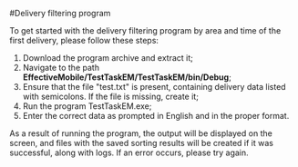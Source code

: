 #Delivery filtering program

To get started with the delivery filtering program by area and time of the first delivery, please follow these steps:
1) Download the program archive and extract it;
2) Navigate to the path **EffectiveMobile/TestTaskEM/TestTaskEM/bin/Debug**;
3) Ensure that the file "test.txt" is present, containing delivery data listed with semicolons. If the file is missing, create it;
4) Run the program TestTaskEM.exe;
5) Enter the correct data as prompted in English and in the proper format.

As a result of running the program, the output will be displayed on the screen, and files with the saved sorting results will be created if it was successful, along with logs. If an error occurs, please try again.
